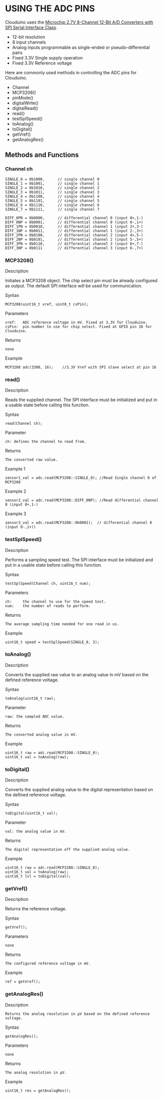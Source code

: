 ﻿
#		USING THE ADC PINS

Clouduino uses the [Microchip 2.7V 8-Channel 12-Bit A/D Converters with SPI Serial Interface Class](https://github.com/labfruits/mcp3208).

  * 12-bit resolution
  * 8 input channels
  * Analog inputs programmable as single-ended or pseudo-differential pairs
  * Fixed 3.3V Single supply operation
  * Fixed 3.3V Reference voltage

Here are commonly used methods in controlling the ADC pins for Clouduino. 

   * Channel
   * MCP3208()
   * pinMode()
   * digitalWrite()
   * digitalRead()
   * read()
   * testSplSpeed()
   * toAnalog()
   * toDigital()
   * getVref()
   * getAnalogRes()


##            Methods and Functions

### Channel ch      

    SINGLE_0 = 0b1000,      // single channel 0 
    SINGLE_1 = 0b1001,      // single channel 1 
    SINGLE_2 = 0b1010,      // single channel 2 
    SINGLE_3 = 0b1011,      // single channel 3 
    SINGLE_4 = 0b1100,      // single channel 4 
    SINGLE_5 = 0b1101,      // single channel 5 
    SINGLE_6 = 0b1110,      // single channel 6 
    SINGLE_7 = 0b1111,      // single channel 7 

    DIFF_0PN = 0b0000,      // differential channel 0 (input 0+,1-) 
    DIFF_0NP = 0b0001,      // differential channel 0 (input 0-,1+)
    DIFF_1PN = 0b0010,      // differential channel 1 (input 2+,3-) 
    DIFF_1NP = 0b0011,      // differential channel 1 (input 2-,3+) 
    DIFF_2PN = 0b0100,      // differential channel 2 (input 4+,5-) 
    DIFF_2NP = 0b0101,      // differential channel 2 (input 5-,5+) 
    DIFF_3PN = 0b0110,      // differential channel 3 (input 6+,7-) 
    DIFF_3NP = 0b0111       // differential channel 3 (input 6-,7+) 




### MCP3208() ###

Description

Initiates a MCP3208 object. The chip select pin must be already configured as output. The default SPI interface will be used for communication.

Syntax

    MCP3208(uint16_t vref, uint8_t csPin);

Parameters

    vref:   ADC reference voltage in mV. Fixed at 3.3V for Clouduino.
    csPin:  pin number to use for chip select. Fixed at GPIO pin 16 for Clouduino.

Returns    

    none

Example

    MCP3208 adc(3300, 16);    //3.3V Vref with SPI slave select at pin 16 




### read() ###

Description    

Reads the supplied channel. The SPI interface must be initialized and put in a usable state before calling this function.

Syntax

    read(Channel ch);

Parameter    

    ch: defines the channel to read from.

Returns

    The converted raw value.

Example 1

    sensor1_val = adc.read(MCP3208::SINGLE_0); //Read Single channel 0 of MCP3208

Example 2

    sensor2_val = adc.read(MCP3208::DIFF_0NP); //Read differential channel 0 (input 0+,1-)

Example 3

    sensor3_val = adc.read(MCP3208::0b0001);  // differential channel 0 (input 0-,1+))




### testSplSpeed() ###

Description

Performs a sampling speed test. The SPI interface must be initialized and put in a usable state before calling this function.

Syntax

    testSplSpeed(Channel ch, uint16_t num);

Parameters

    ch:     the channel to use for the speed test.
    num:    the number of reads to perform.

Returns

    The average sampling time needed for one read in us.

Example

    uint16_t speed = testSplSpeed(SINGLE_0, 3);




### toAnalog() ###

Description

Converts the supplied raw value to an analog value in mV based on the defined reference voltage.

Syntax

    toAnalog(uint16_t raw);

Parameter

    raw: the sampled ADC value.

Returns

    The converted analog value in mV.

Example

    uint16_t raw = adc.read(MCP3208::SINGLE_0);
    uint16_t val = toAnalog(raw);




### toDigital() ###

Description

Converts the supplied analog value to the digital representation based on the defined reference voltage.

Syntax

    toDigital(uint16_t val);

Parameter

    val: the analog value in mV.

Returns

    The digital representation off the supplied analog value.

Example

    uint16_t raw = adc.read(MCP3208::SINGLE_0);
    uint16_t val = toAnalog(raw);
    uint16_t lvl = toDigital(val);




### getVref() ###

Description

Returns the reference voltage.

Syntax

    getVref();

Parameters

    none

Returns 

    The configured reference voltage in mV.

Example

    ref = getVref();




### getAnalogRes() ###

Description

    Returns the analog resolution in µV based on the defined reference voltage.

Syntax

    getAnalogRes();

Parameters

    none

Returns    

    The analog resolution in µV.

Example

    uint16_t res = getAnalogRes();
